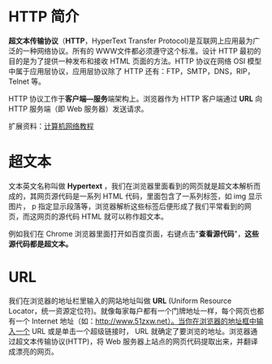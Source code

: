 # HTTP 简介

**超文本传输协议**（**HTTP**，HyperText Transfer Protocol)是互联网上应用最为广泛的一种网络协议。所有的 WWW文件都必须遵守这个标准。设计 HTTP 最初的目的是为了提供一种发布和接收 HTML 页面的方法。HTTP 协议在网络 OSI 模型中属于应用层协议，应用层协议除了 HTTP 还有：FTP，SMTP，DNS，RIP，Telnet 等。


HTTP 协议工作于**客户端—服务**端架构上。浏览器作为 HTTP 客户端通过 **URL** 向 HTTP 服务端（即 Web 服务器）发送请求。

扩展资料：[计算机网络教程](https://www.51zxw.net/list.aspx?cid=417)


# **超文本**

文本英文名称叫做  **Hypertext** ，我们在浏览器里面看到的网页就是超文本解析而成的，其网页源代码是一系列  HTML 代码，里面包含了一系列标签，如  img 显示图片， p 指定显示段落等，浏览器解析这些标签后便形成了我们平常看到的网页，而这网页的源代码  HTML 就可以称作超文本。

例如我们在 Chrome 浏览器里面打开如百度页面，右键点击"**查看源代码**"，**这些源代码都是超文本。**


# **URL**

我们在浏览器的地址栏里输入的网站地址叫做 **URL** (Uniform Resource Locator，统一资源定位符)。就像每家每户都有一个门牌地址一样，每个网页也都有一个 Internet 地址（如：http://www.51zxw.net）。当你在浏览器的地址框中输入一个 URL 或是单击一个超级链接时， URL 就确定了要浏览的地址。浏览器通过超文本传输协议(HTTP)，将 Web 服务器上站点的网页代码提取出来，并翻译成漂亮的网页。